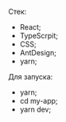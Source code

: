 Стек:
- React;
- TypeScrpit;
- CSS;
- AntDesign;
- yarn;

Для запуска:
- yarn;
- cd my-app;
- yarn dev;
